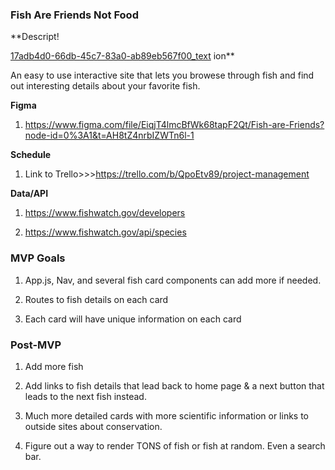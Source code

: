 ### Fish Are Friends Not Food
**Descript!

[17adb4d0-66db-45c7-83a0-ab89eb567f00_text](https://user-images.githubusercontent.com/113203952/221088627-027e149f-6a24-4034-8a7e-2820ba7672b6.gif)
ion**

An easy to use interactive site that lets you browese through fish and find out interesting details about your favorite fish.

**Figma**
1. https://www.figma.com/file/EiqjT4lmcBfWk68tapF2Qt/Fish-are-Friends?node-id=0%3A1&t=AH8tZ4nrbIZWTn6l-1

**Schedule**
1. Link to Trello>>>https://trello.com/b/QpoEtv89/project-management

**Data/API**
1. https://www.fishwatch.gov/developers

2. https://www.fishwatch.gov/api/species

### MVP Goals

1. App.js, Nav, and several fish card components can add more if needed.

2. Routes to fish details on each card 

3. Each card will have unique information on each card

### Post-MVP

1. Add more fish

2. Add links to fish details that lead back to home page & a next button that leads to the next fish instead. 

3. Much more detailed cards with more scientific information or links to outside sites about conservation. 

4. Figure out a way to render TONS of fish or fish at random. Even a search bar. 

